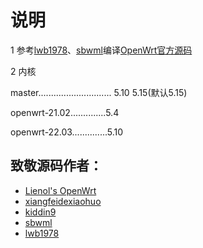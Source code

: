 # 说明
1 参考[lwb1978](https://github.com/lwb1978/OpenWrt-Actions)、[sbwml](https://github.com/sbwml/r4s_build_script)编译[OpenWrt官方源码](https://github.com/openwrt/openwrt)

2 内核

master............................. 5.10  5.15(默认5.15)

openwrt-21.02..............5.4

openwrt-22.03..............5.10

## 致敬源码作者：
- [Lienol's OpenWrt](https://github.com/Lienol/openwrt)
- [xiangfeidexiaohuo](https://github.com/xiangfeidexiaohuo/OpenWrt_Build)
- [kiddin9](https://github.com/kiddin9/OpenWrt_x86-r2s-r4s-r5s-N1)
-  [sbwml](https://github.com/sbwml/r4s_build_script)
- [lwb1978](https://github.com/lwb1978/OpenWrt-Actions)
